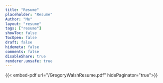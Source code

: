 ```yaml
---
title: "Resume"
placeholder: "Resume"
Author: "Me"
layout: "resume"
tags: ["resume"]
showToc: false
TocOpen: false
draft: false
hidemeta: false
comments: false
disableShare: true
renderer.unsafe: true
---
```

{{< embed-pdf url="/GregoryWalshResume.pdf" hidePaginator="true">}}
